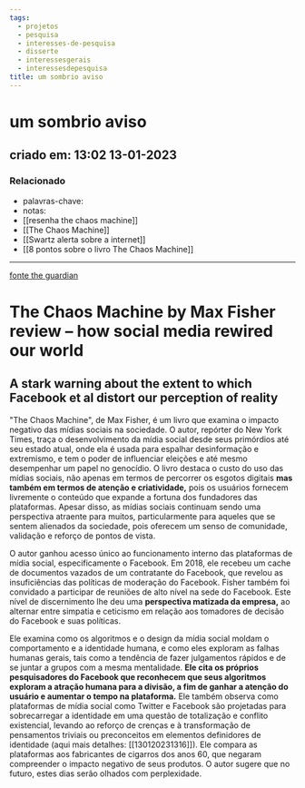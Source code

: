 ```yaml
---
tags:
  - projetos
  - pesquisa
  - interesses-de-pesquisa
  - disserte
  - interessesgerais
  - interessesdepesquisa
title: um sombrio aviso
---
```


# um sombrio aviso

## criado em: 13:02 13-01-2023

### Relacionado

- palavras-chave: 
- notas: 
- [[resenha the chaos machine]]
- [[The Chaos Machine]]
- [[Swartz alerta sobre a internet]]
- [[8 pontos sobre o livro The Chaos Machine]]
---

[fonte the guardian](https://www.theguardian.com/books/2022/sep/22/the-chaos-machine-by-max-fisher-review-how-social-media-rewired-our-world)

# The Chaos Machine by Max Fisher review – how social media rewired our world

## A stark warning about the extent to which Facebook et al distort our perception of reality

"The Chaos Machine", de Max Fisher, é um livro que examina o impacto negativo das mídias sociais na sociedade. O autor, repórter do New York Times, traça o desenvolvimento da mídia social desde seus primórdios até seu estado atual, onde ela é usada para espalhar desinformação e extremismo, e tem o poder de influenciar eleições e até mesmo desempenhar um papel no genocídio. O livro destaca o custo do uso das mídias sociais, não apenas em termos de percorrer os esgotos digitais **mas também em termos de atenção e criatividade,** pois os usuários fornecem livremente o conteúdo que expande a fortuna dos fundadores das plataformas. Apesar disso, as mídias sociais continuam sendo uma perspectiva atraente para muitos, particularmente para aqueles que se sentem alienados da sociedade, pois oferecem um senso de comunidade, validação e reforço de pontos de vista.

O autor ganhou acesso único ao funcionamento interno das plataformas de mídia social, especificamente o Facebook. Em 2018, ele recebeu um cache de documentos vazados de um contratante do Facebook, que revelou as insuficiências das políticas de moderação do Facebook. Fisher também foi convidado a participar de reuniões de alto nível na sede do Facebook. Este nível de discernimento lhe deu uma **perspectiva matizada da empresa,** ao alternar entre simpatia e ceticismo em relação aos tomadores de decisão do Facebook e suas políticas.

Ele examina como os algoritmos e o design da mídia social moldam o comportamento e a identidade humana, e como eles exploram as falhas humanas gerais, tais como a tendência de fazer julgamentos rápidos e de se juntar a grupos com a mesma mentalidade. **Ele cita os próprios pesquisadores do Facebook que reconhecem que seus algoritmos exploram a atração humana para a divisão, a fim de ganhar a atenção do usuário e aumentar o tempo na plataforma.** Ele também observa como plataformas de mídia social como Twitter e Facebook são projetadas para sobrecarregar a identidade em uma questão de totalização e conflito existencial, levando ao reforço de crenças e à transformação de pensamentos triviais ou preconceitos em elementos definidores de identidade (aqui mais detalhes: [[130120231316]]). Ele compara as plataformas aos fabricantes de cigarros dos anos 60, que negaram compreender o impacto negativo de seus produtos. O autor sugere que no futuro, estes dias serão olhados com perplexidade.
